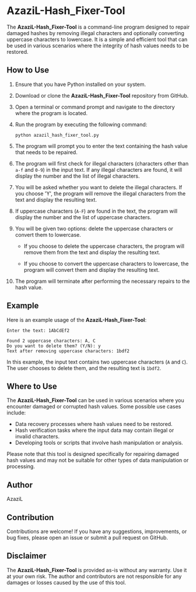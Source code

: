 # AzaziL-Hash_Fixer-Tool

The **AzaziL-Hash_Fixer-Tool** is a command-line program designed to repair damaged hashes by removing illegal characters and optionally converting uppercase characters to lowercase. It is a simple and efficient tool that can be used in various scenarios where the integrity of hash values needs to be restored.

## How to Use

1. Ensure that you have Python installed on your system.

2. Download or clone the **AzaziL-Hash_Fixer-Tool** repository from GitHub.

3. Open a terminal or command prompt and navigate to the directory where the program is located.

4. Run the program by executing the following command:

   ```
   python azazil_hash_fixer_tool.py
   ```

5. The program will prompt you to enter the text containing the hash value that needs to be repaired.

6. The program will first check for illegal characters (characters other than `a-f` and `0-9`) in the input text. If any illegal characters are found, it will display the number and the list of illegal characters.

7. You will be asked whether you want to delete the illegal characters. If you choose 'Y', the program will remove the illegal characters from the text and display the resulting text.

8. If uppercase characters (`A-F`) are found in the text, the program will display the number and the list of uppercase characters.

9. You will be given two options: delete the uppercase characters or convert them to lowercase.

    - If you choose to delete the uppercase characters, the program will remove them from the text and display the resulting text.
    
    - If you choose to convert the uppercase characters to lowercase, the program will convert them and display the resulting text.

10. The program will terminate after performing the necessary repairs to the hash value.

## Example

Here is an example usage of the **AzaziL-Hash_Fixer-Tool**:

```
Enter the text: 1AbCdEf2

Found 2 uppercase characters: A, C
Do you want to delete them? (Y/N): y
Text after removing uppercase characters: 1bdf2
```

In this example, the input text contains two uppercase characters (`A` and `C`). The user chooses to delete them, and the resulting text is `1bdf2`.

## Where to Use

The **AzaziL-Hash_Fixer-Tool** can be used in various scenarios where you encounter damaged or corrupted hash values. Some possible use cases include:

- Data recovery processes where hash values need to be restored.
- Hash verification tasks where the input data may contain illegal or invalid characters.
- Developing tools or scripts that involve hash manipulation or analysis.

Please note that this tool is designed specifically for repairing damaged hash values and may not be suitable for other types of data manipulation or processing.

## Author

AzaziL

## Contribution

Contributions are welcome! If you have any suggestions, improvements, or bug fixes, please open an issue or submit a pull request on GitHub.

## Disclaimer

The **AzaziL-Hash_Fixer-Tool** is provided as-is without any warranty. Use it at your own risk. The author and contributors are not responsible for any damages or losses caused by the use of this tool.
